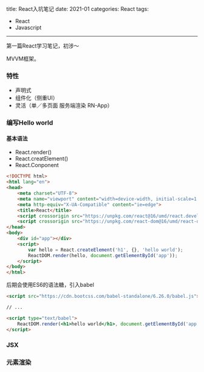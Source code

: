 title: React入坑笔记
date: 2021-01
categories: React
tags:
- React
- Javascript

---

第一篇React学习笔记，初涉～

<!-- more -->

MVVM框架。

### 特性
- 声明式
- 组件化（侧重UI）
- 灵活（单／多页面 服务端渲染 RN-App）

### 编写Hello world

#### 基本语法
- React.render()
- React.creatElement()
- React.Conponent

```html
<!DOCTYPE html>
<html lang="en">
<head>
    <meta charset="UTF-8">
    <meta name="viewport" content="width=device-width, initial-scale=1.0">
    <meta http-equiv="X-UA-Compatible" content="ie=edge">
    <title>React</title>
    <script crossorigin src="https://unpkg.com/react@16/umd/react.development.js"></script>
    <script crossorigin src="https://unpkg.com/react-dom@16/umd/react-dom.development.js"></script>
</head>
<body>
    <div id="app"></div>
    <script>
        var hello = React.createElement('h1', {}, 'hello world');
        ReactDOM.render(hello, document.getElementById('app'));
    </script>
</body>
</html>
```

后期会使用ES6的语法糖，引入babel

```html
<script src="https://cdn.bootcss.com/babel-standalone/6.26.0/babel.js"></script>

// ...

<script type="text/babel">
    ReactDOM.render(<h1>hello world</h1>, document.getElementById('app'))
</script>

```

### JSX

### 元素渲染


